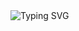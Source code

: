 <img src="https://readme-typing-svg.demolab.com?font=Fira+Code&weight=700&size=40&duration=4000&pause=500&color=00FF00&center=true&vCenter=true&width=500&lines=Welcome%21" alt="Typing SVG" />
